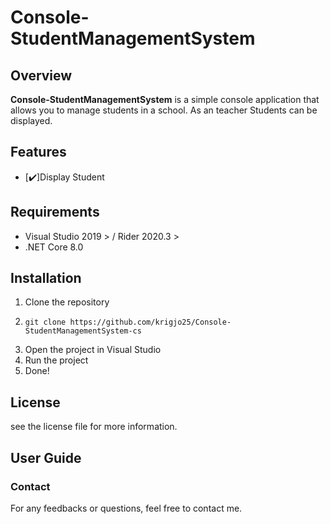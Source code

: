 # Console-StudentManagementSystem

## Overview
**Console-StudentManagementSystem** is a simple console application
that allows you to manage students in a school. As an teacher
Students can be displayed.

## Features
- [✔️]Display Student

## Requirements
- Visual Studio 2019 > / Rider 2020.3 >
- .NET Core 8.0


## Installation
1. Clone the repository
2. ```shell script
   git clone https://github.com/krigjo25/Console-StudentManagementSystem-cs
   ```
3. Open the project in Visual Studio
4. Run the project
5. Done!

## License
see the license file for more information.

## User Guide

### Contact
For any feedbacks or questions, feel free to contact me.
